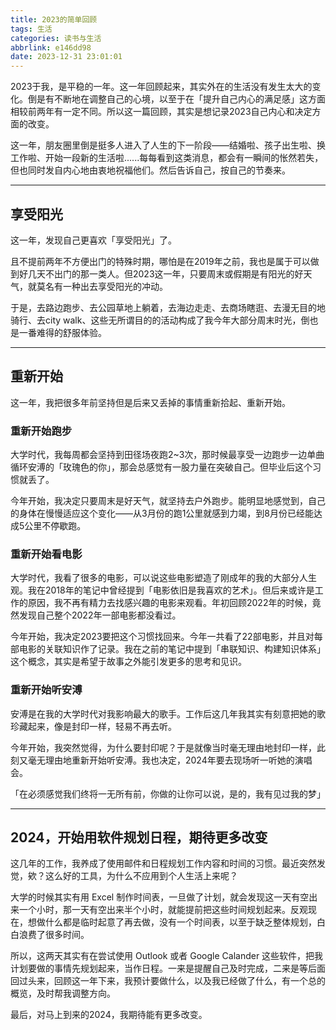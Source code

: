 ```yaml
---
title: 2023的简单回顾
tags: 生活
categories: 读书与生活
abbrlink: e146dd98
date: 2023-12-31 23:01:01
---
```


2023于我，是平稳的一年。这一年回顾起来，其实外在的生活没有发生太大的变化。倒是有不断地在调整自己的心境，以至于在「提升自己内心的满足感」这方面相较前两年有一定不同。所以这一篇回顾，其实是想记录2023自己内心和决定方面的改变。

<!-- more -->

这一年，朋友圈里倒是挺多人进入了人生的下一阶段——结婚啦、孩子出生啦、换工作啦、开始一段新的生活啦......每每看到这类消息，都会有一瞬间的怅然若失，但也同时发自内心地由衷地祝福他们。然后告诉自己，按自己的节奏来。

---

## 享受阳光

这一年，发现自己更喜欢「享受阳光」了。

且不提前两年不方便出门的特殊时期，哪怕是在2019年之前，我也是属于可以做到好几天不出门的那一类人。但2023这一年，只要周末或假期是有阳光的好天气，就莫名有一种出去享受阳光的冲动。

于是，去路边跑步、去公园草地上躺着，去海边走走、去商场瞎逛、去漫无目的地骑行、去city walk、这些无所谓目的的活动构成了我今年大部分周末时光，倒也是一番难得的舒服体验。

---

## 重新开始

这一年，我把很多年前坚持但是后来又丢掉的事情重新拾起、重新开始。

### 重新开始跑步

大学时代，我每周都会坚持到田径场夜跑2~3次，那时候最享受一边跑步一边单曲循环安溥的「玫瑰色的你」，那会总感觉有一股力量在突破自己。但毕业后这个习惯就丢了。

今年开始，我决定只要周末是好天气，就坚持去户外跑步。能明显地感觉到，自己的身体在慢慢适应这个变化——从3月份的跑1公里就感到力竭，到8月份已经能达成5公里不停歇跑。

### 重新开始看电影

大学时代，我看了很多的电影，可以说这些电影塑造了刚成年的我的大部分人生观。我在2018年的笔记中曾经提到「电影依旧是我喜欢的艺术」。但后来或许是工作的原因，我不再有精力去找感兴趣的电影来观看。年初回顾2022年的时候，竟然发现自己整个2022年一部电影都没看过。

今年开始，我决定2023要把这个习惯找回来。今年一共看了22部电影，并且对每部电影的关联知识作了记录。我在之前的笔记中提到「串联知识、构建知识体系」这个概念，其实是希望于故事之外能引发更多的思考和见识。

### 重新开始听安溥

安溥是在我的大学时代对我影响最大的歌手。工作后这几年我其实有刻意把她的歌珍藏起来，像是封印一样，轻易不再去听。

今年开始，我突然觉得，为什么要封印呢？于是就像当时毫无理由地封印一样，此刻又毫无理由地重新开始听安溥。我也决定，2024年要去现场听一听她的演唱会。

「在必须感觉我们终将一无所有前，你做的让你可以说，是的，我有见过我的梦」

---

## 2024，开始用软件规划日程，期待更多改变

这几年的工作，我养成了使用邮件和日程规划工作内容和时间的习惯。最近突然发觉，欸？这么好的工具，为什么不应用到个人生活上来呢？

大学的时候其实有用 Excel 制作时间表，一旦做了计划，就会发现这一天有空出来一个小时，那一天有空出来半个小时，就能提前把这些时间规划起来。反观现在，想做什么都是临时起意了再去做，没有一个时间表，以至于缺乏整体规划，白白浪费了很多时间。

所以，这两天其实有在尝试使用 Outlook 或者 Google Calander 这些软件，把我计划要做的事情先规划起来，当作日程。一来是提醒自己及时完成，二来是等后面回过头来，回顾这一年下来，我预计要做什么，以及我已经做了什么，有一个总的概览，及时帮我调整方向。

最后，对马上到来的2024，我期待能有更多改变。